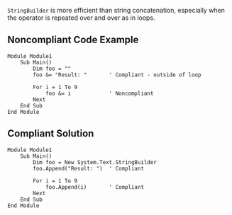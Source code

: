 
`StringBuilder` is more efficient than string concatenation, especially when the operator is repeated over and over as in loops.

## Noncompliant Code Example


    Module Module1
        Sub Main()
            Dim foo = ""
            foo &= "Result: "       ' Compliant - outside of loop
    
            For i = 1 To 9
                foo &= i            ' Noncompliant
            Next
        End Sub
    End Module


## Compliant Solution


    Module Module1
        Sub Main()
            Dim foo = New System.Text.StringBuilder
            foo.Append("Result: ")  ' Compliant
    
            For i = 1 To 9
                foo.Append(i)       ' Compliant
            Next
        End Sub
    End Module

